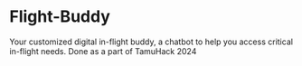 # Flight-Buddy
Your customized digital in-flight buddy, a chatbot to help you access critical in-flight needs. Done as a part of TamuHack 2024
